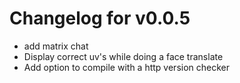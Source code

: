 # Changelog for v0.0.5

* add matrix chat
* Display correct uv's while doing a face translate
* Add option to compile with a http version checker
